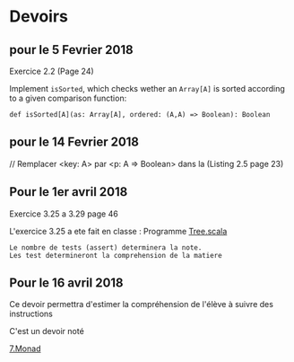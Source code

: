 # Devoirs

## pour le 5 Fevrier 2018

Exercice 2.2 (Page 24)

Implement `isSorted`, which checks wether an `Array[A]` is sorted according to a given comparison function:

```
def isSorted[A](as: Array[A], ordered: (A,A) => Boolean): Boolean
```

## pour le 14 Fevrier 2018

// Remplacer <key: A> par <p: A => Boolean> dans la (Listing 2.5 page 23)

## Pour le 1er avril 2018

Exercice 3.25 a 3.29 page 46

L'exercice 3.25 a ete fait en classe : Programme [Tree.scala](../4.Data/300098957/src/main/scala/Tree.scala)

```
Le nombre de tests (assert) determinera la note.
Les test determineront la comprehension de la matiere
```

## Pour le 16 avril 2018

Ce devoir permettra d'estimer la compréhension de l'élève à suivre des instructions

C'est un devoir noté 

[7.Monad](../7.Monad)
